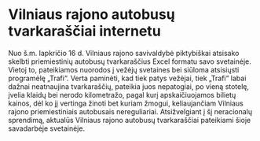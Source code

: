 # Vilniaus rajono autobusų tvarkaraščiai internetu
Nuo š.m. lapkričio 16 d. Vilniaus rajono savivaldybė piktybiškai atsisako skelbti priemiestinių autobusų tvarkaraščius Excel formatu savo svetainėje. Vietoj to, pateikiamos nuorodos į vežėjų svetaines bei siūloma atsisiųsti programėlę „Trafi“. Verta paminėti, kad tiek patys vežėjai, tiek „Trafi“ labai dažnai neatnaujina tvarkaraščių, pateikia juos nepatogiai, po vieną stotelę, įvelia klaidų bei nerodo kilometražo, pagal kurį apskaičiuojamos bilietų kainos, dėl ko jį vertinga žinoti bet kuriam žmogui, keliaujančiam Vilniaus rajono priemiestiniais autobusais nereguliariai. Atsižvelgiant į šį neracionalų sprendimą, aktualūs Vilniaus rajono autobusų tvarkaraščiai pateikiami šioje savadarbėje svetainėje.

